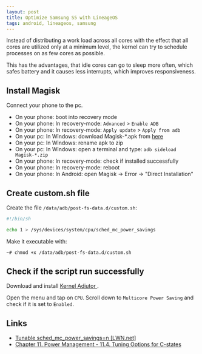```yaml
---
layout: post
title: Optimize Samsung S5 with LineageOS
tags: android, lineageos, samsung
---
```


Instead of distributing a work load across all cores with the effect that all cores are utilized only at a minimum level, the kernel can try to schedule processes on as few cores as possible.

This has the advantages, that idle cores can go to sleep more often, which safes battery and it causes less interrupts, which improves responsiveness.

## Install Magisk

Connect your phone to the pc.

 - On your phone: boot into recovery mode
 - On your phone: In recovery-mode: `Advanced` > `Enable ADB`
 - On your phone: In recovery-mode: `Apply update` > `Apply from adb`
 - On your pc: In Windows: download Magisk-*.apk from [here](https://github.com/topjohnwu/Magisk/releases)
 - On your pc: In Windows: rename apk to zip
 - On your pc: In Windows: open a terminal and type: `adb sideload Magisk-*.zip`
 - On your phone: In recovery-mode: check if installed successfully
 - On your phone: In recovery-mode: reboot
 - On your phone: In Android: open Magisk -> Error -> "Direct Installation"

## Create custom.sh file

Create the file `/data/adb/post-fs-data.d/custom.sh`:

```bash
#!/bin/sh

echo 1 > /sys/devices/system/cpu/sched_mc_power_savings
```

Make it executable with:

```bash
~# chmod +x /data/adb/post-fs-data.d/custom.sh
```

## Check if the script run successfully

Download and install [Kernel Adiutor ](https://f-droid.org/de/packages/com.nhellfire.kerneladiutor/).

Open  the menu and tap on `CPU`. Scroll down to `Multicore Power Saving` and check if it is set to `Enabled`.

## Links

 - [Tunable sched_mc_power_savings=n [LWN.net]](https://lwn.net/Articles/297306/)
 - [Chapter 11. Power Management - 11.4. Tuning Options for C-states](http://www.vorkon.de/SU1210.001/drittanbieter/Dokumentation/openSUSE_11.4/manual/cha.tuning.power.html#sec.tuning.power.c-states.options)
